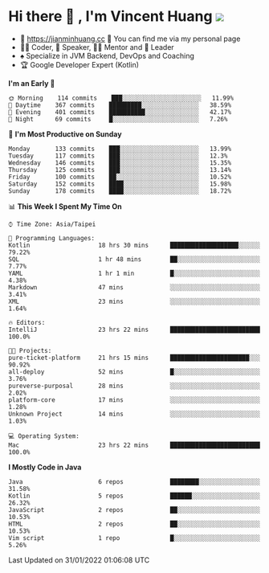 # Hi there 👋 , I'm Vincent Huang ![](https://komarev.com/ghpvc/?username=Jian-Min-Huang)
- 💎 https://jianminhuang.cc 🙋 You can find me via my personal page
- 👨‍💻 Coder, 🎤 Speaker, 👨‍🏫 Mentor and 🚀 Leader
- ♠️ Specialize in JVM Backend, DevOps and Coaching
- 🏆 Google Developer Expert (Kotlin)

<!--START_SECTION:waka-->
**I'm an Early 🐤** 

```text
🌞 Morning    114 commits    ███░░░░░░░░░░░░░░░░░░░░░░   11.99% 
🌆 Daytime    367 commits    █████████░░░░░░░░░░░░░░░░   38.59% 
🌃 Evening    401 commits    ██████████░░░░░░░░░░░░░░░   42.17% 
🌙 Night      69 commits     █░░░░░░░░░░░░░░░░░░░░░░░░   7.26%

```
📅 **I'm Most Productive on Sunday** 

```text
Monday       133 commits    ███░░░░░░░░░░░░░░░░░░░░░░   13.99% 
Tuesday      117 commits    ███░░░░░░░░░░░░░░░░░░░░░░   12.3% 
Wednesday    146 commits    ███░░░░░░░░░░░░░░░░░░░░░░   15.35% 
Thursday     125 commits    ███░░░░░░░░░░░░░░░░░░░░░░   13.14% 
Friday       100 commits    ██░░░░░░░░░░░░░░░░░░░░░░░   10.52% 
Saturday     152 commits    ████░░░░░░░░░░░░░░░░░░░░░   15.98% 
Sunday       178 commits    ████░░░░░░░░░░░░░░░░░░░░░   18.72%

```


📊 **This Week I Spent My Time On** 

```text
⌚︎ Time Zone: Asia/Taipei

💬 Programming Languages: 
Kotlin                   18 hrs 30 mins      ███████████████████░░░░░░   79.22% 
SQL                      1 hr 48 mins        ██░░░░░░░░░░░░░░░░░░░░░░░   7.77% 
YAML                     1 hr 1 min          █░░░░░░░░░░░░░░░░░░░░░░░░   4.38% 
Markdown                 47 mins             ░░░░░░░░░░░░░░░░░░░░░░░░░   3.41% 
XML                      23 mins             ░░░░░░░░░░░░░░░░░░░░░░░░░   1.64%

🔥 Editors: 
IntelliJ                 23 hrs 22 mins      █████████████████████████   100.0%

🐱‍💻 Projects: 
pure-ticket-platform     21 hrs 15 mins      ██████████████████████░░░   90.92% 
all-deploy               52 mins             █░░░░░░░░░░░░░░░░░░░░░░░░   3.76% 
pureverse-purposal       28 mins             ░░░░░░░░░░░░░░░░░░░░░░░░░   2.02% 
platform-core            17 mins             ░░░░░░░░░░░░░░░░░░░░░░░░░   1.28% 
Unknown Project          14 mins             ░░░░░░░░░░░░░░░░░░░░░░░░░   1.03%

💻 Operating System: 
Mac                      23 hrs 22 mins      █████████████████████████   100.0%

```

**I Mostly Code in Java** 

```text
Java                     6 repos             ████████░░░░░░░░░░░░░░░░░   31.58% 
Kotlin                   5 repos             ██████░░░░░░░░░░░░░░░░░░░   26.32% 
JavaScript               2 repos             ██░░░░░░░░░░░░░░░░░░░░░░░   10.53% 
HTML                     2 repos             ██░░░░░░░░░░░░░░░░░░░░░░░   10.53% 
Vim script               1 repo              █░░░░░░░░░░░░░░░░░░░░░░░░   5.26%

```



 Last Updated on 31/01/2022 01:06:08 UTC
<!--END_SECTION:waka-->
